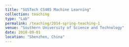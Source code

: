 ```yaml
---
title: "SUSTech CS405 Machine Learning"
collection: teaching
type: "Lab"
permalink: /teaching/2014-spring-teaching-1
venue: "Southern University of Science and Technology"
date: 2018-09-01
location: "Shenzhen, China"
---
```

